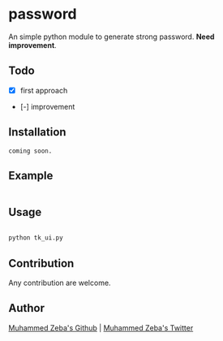 # password

An simple python module to generate strong password. **Need improvement**.

## Todo

- [x] first approach
- [-] improvement

## Installation

`coming soon.`

## Example

```txt

```

## Usage

``` bash

python tk_ui.py
```

## Contribution

Any contribution are welcome.

## Author

[Muhammed Zeba's Github](https://github.com/parice02) |
[Muhammed Zeba's Twitter](https://twitter.com/parice02)
